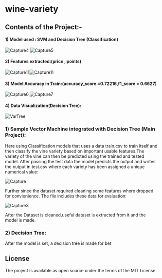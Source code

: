 # wine-variety
## Contents of the Project:-
#### 1) Model used : SVM and Decision Tree (Classification)
![Capture4](https://user-images.githubusercontent.com/20925116/81508883-79cff900-9324-11ea-8924-86f8e08f323b.PNG)
![Capture5](https://user-images.githubusercontent.com/20925116/81508882-79376280-9324-11ea-9905-378639ba332a.PNG)
#### 2) Features extracted:(price , points)
![Capture11](https://user-images.githubusercontent.com/20925116/81508935-cb788380-9324-11ea-8e5a-21adea9e31a2.PNG)![Capture11](https://user-images.githubusercontent.com/20925116/81508935-cb788380-9324-11ea-8e5a-21adea9e31a2.PNG)
#### 3) Model Accuracy in Train:(accuracy_score =0.72216,f1_score = 0.6627)
![Capture6](https://user-images.githubusercontent.com/20925116/81508809-06c68280-9324-11ea-8200-814ef4791a79.PNG)
![Capture7](https://user-images.githubusercontent.com/20925116/81508806-04642880-9324-11ea-97bc-3d7383080e14.PNG)
#### 4) Data Visualization(Decision Tree):
![VarTree](https://user-images.githubusercontent.com/20925116/81509095-e39cd280-9325-11ea-8a5e-ed2cddb95bdb.png)

### 1) Sample Vector Machine integrated with Decision Tree (Main Project):
Here using Classification models that uses a data train.csv to train itself and then classify the vine variety based on important usable features.The variety of the vine can then be predicted using the trained and tested model. After passing the test data the model predicts the output and writes the output in test.csv where each variety has been assigned a unique numerical value:

![Capture](https://user-images.githubusercontent.com/20925116/81508395-87d04a80-9321-11ea-8309-f8d7c4779bea.PNG)

Further since the dataset required cleaning some features where dropped for convienience.
The file includes these data for evaluation:

![Capture3](https://user-images.githubusercontent.com/20925116/81508660-0083d680-9323-11ea-8eb0-8277d0b18628.PNG)

After the Dataset is cleaned,useful dataset is extracted from it and the model is made.

### 2) Decision Tree:
After the model is set, a decision tree is made for bet


## License
The project is available as open source under the terms of the MIT License.
